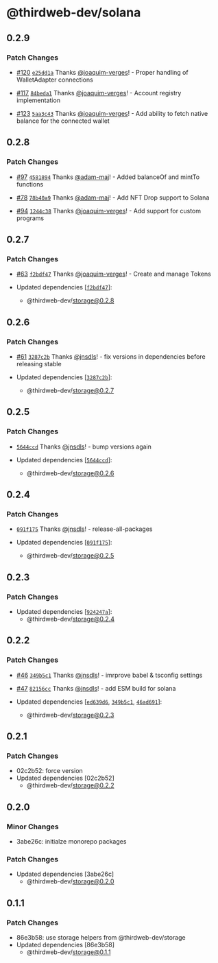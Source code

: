 # @thirdweb-dev/solana

## 0.2.9

### Patch Changes

- [#120](https://github.com/thirdweb-dev/js/pull/120) [`e25dd1a`](https://github.com/thirdweb-dev/js/commit/e25dd1ac8e5ef25d844b2d570ac557b0440e6e51) Thanks [@joaquim-verges](https://github.com/joaquim-verges)! - Proper handling of WalletAdapter connections

- [#117](https://github.com/thirdweb-dev/js/pull/117) [`84beda1`](https://github.com/thirdweb-dev/js/commit/84beda1cbb17f1e5ffb1edbea2acb7c42f47fbab) Thanks [@joaquim-verges](https://github.com/joaquim-verges)! - Account registry implementation

- [#123](https://github.com/thirdweb-dev/js/pull/123) [`5aa3c43`](https://github.com/thirdweb-dev/js/commit/5aa3c433d790a2f65515758171f5822864826367) Thanks [@joaquim-verges](https://github.com/joaquim-verges)! - Add ability to fetch native balance for the connected wallet

## 0.2.8

### Patch Changes

- [#97](https://github.com/thirdweb-dev/js/pull/97) [`4581894`](https://github.com/thirdweb-dev/js/commit/45818944e530ad99d1371f2170da7cfc8bf6d94e) Thanks [@adam-maj](https://github.com/adam-maj)! - Added balanceOf and mintTo functions

- [#78](https://github.com/thirdweb-dev/js/pull/78) [`78b40a9`](https://github.com/thirdweb-dev/js/commit/78b40a94df929a84ba36a96fd85eef5e7a1ff8ed) Thanks [@adam-maj](https://github.com/adam-maj)! - Add NFT Drop support to Solana

- [#94](https://github.com/thirdweb-dev/js/pull/94) [`1244c38`](https://github.com/thirdweb-dev/js/commit/1244c38162d23212cea50a4b8e86e65d5514504d) Thanks [@joaquim-verges](https://github.com/joaquim-verges)! - Add support for custom programs

## 0.2.7

### Patch Changes

- [#63](https://github.com/thirdweb-dev/js/pull/63) [`f2bdf47`](https://github.com/thirdweb-dev/js/commit/f2bdf47b4fd06433be367c9aac6d11a8dbbf1a1a) Thanks [@joaquim-verges](https://github.com/joaquim-verges)! - Create and manage Tokens

- Updated dependencies [[`f2bdf47`](https://github.com/thirdweb-dev/js/commit/f2bdf47b4fd06433be367c9aac6d11a8dbbf1a1a)]:
  - @thirdweb-dev/storage@0.2.8

## 0.2.6

### Patch Changes

- [#61](https://github.com/thirdweb-dev/js/pull/61) [`3287c2b`](https://github.com/thirdweb-dev/js/commit/3287c2b0f233332fe4a095f973deed8efab91db6) Thanks [@jnsdls](https://github.com/jnsdls)! - fix versions in dependencies before releasing stable

- Updated dependencies [[`3287c2b`](https://github.com/thirdweb-dev/js/commit/3287c2b0f233332fe4a095f973deed8efab91db6)]:
  - @thirdweb-dev/storage@0.2.7

## 0.2.5

### Patch Changes

- [`5644ccd`](https://github.com/thirdweb-dev/js/commit/5644ccd3ee2ff330e4e5840d3266033376750117) Thanks [@jnsdls](https://github.com/jnsdls)! - bump versions again

- Updated dependencies [[`5644ccd`](https://github.com/thirdweb-dev/js/commit/5644ccd3ee2ff330e4e5840d3266033376750117)]:
  - @thirdweb-dev/storage@0.2.6

## 0.2.4

### Patch Changes

- [`091f175`](https://github.com/thirdweb-dev/js/commit/091f1758604d40e825ea28a13c2699d67bc75d8c) Thanks [@jnsdls](https://github.com/jnsdls)! - release-all-packages

- Updated dependencies [[`091f175`](https://github.com/thirdweb-dev/js/commit/091f1758604d40e825ea28a13c2699d67bc75d8c)]:
  - @thirdweb-dev/storage@0.2.5

## 0.2.3

### Patch Changes

- Updated dependencies [[`924247a`](https://github.com/thirdweb-dev/js/commit/924247a8ed5ef1867dccfad9479b00f71795ebf6)]:
  - @thirdweb-dev/storage@0.2.4

## 0.2.2

### Patch Changes

- [#46](https://github.com/thirdweb-dev/js/pull/46) [`349b5c1`](https://github.com/thirdweb-dev/js/commit/349b5c1e028a06616d40de84257fd8d1cf05df83) Thanks [@jnsdls](https://github.com/jnsdls)! - imrprove babel & tsconfig settings

- [#47](https://github.com/thirdweb-dev/js/pull/47) [`82156cc`](https://github.com/thirdweb-dev/js/commit/82156cc727166230d301eeaf8fdc422332b06a8e) Thanks [@jnsdls](https://github.com/jnsdls)! - add ESM build for solana

- Updated dependencies [[`ed639d6`](https://github.com/thirdweb-dev/js/commit/ed639d659d9d746321fb8858212d22cc16d9cd19), [`349b5c1`](https://github.com/thirdweb-dev/js/commit/349b5c1e028a06616d40de84257fd8d1cf05df83), [`46ad691`](https://github.com/thirdweb-dev/js/commit/46ad691a1636dbc7915ade22067ccfa1d39f7851)]:
  - @thirdweb-dev/storage@0.2.3

## 0.2.1

### Patch Changes

- 02c2b52: force version
- Updated dependencies [02c2b52]
  - @thirdweb-dev/storage@0.2.2

## 0.2.0

### Minor Changes

- 3abe26c: initialze monorepo packages

### Patch Changes

- Updated dependencies [3abe26c]
  - @thirdweb-dev/storage@0.2.0

## 0.1.1

### Patch Changes

- 86e3b58: use storage helpers from @thirdweb-dev/storage
- Updated dependencies [86e3b58]
  - @thirdweb-dev/storage@0.1.1

